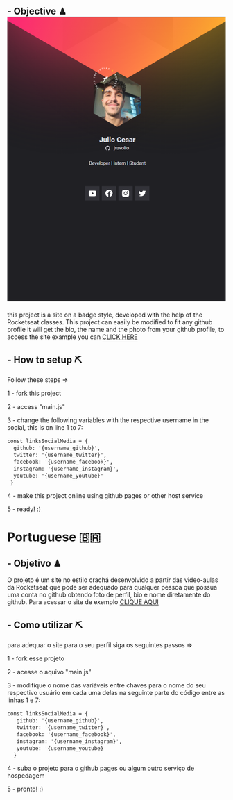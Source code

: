 ## - Objective ♟ <img src="./images/homescreen.png">
 this project is a site on a badge style, developed with the help of the Rocketseat classes. This project can easily be modified to fit any github profile it will get the bio, the name and the photo from your github profile, to access the site example you can [CLICK HERE](https://jravolio.github.io/nlw-origin/)
 
## - How to setup ⛏
 Follow these steps =>
 
 1 - fork this project
 
 2 - access "main.js"
 
 3 - change the following variables with the respective username in the social, this is on line 1 to 7:
  
  ```
const linksSocialMedia = {
    github: '{username_github}',
    twitter: '{username_twitter}',
    facebook: '{username_facebook}',
    instagram: '{username_instagram}',
    youtube: '{username_youtube}'
   }
```
4 - make this project online using github pages or other host service

 5 - ready! :)

# Portuguese :brazil:
##  - Objetivo ♟
 O projeto é um site no estilo crachá desenvolvido a partir das video-aulas da Rocketseat que pode ser adequado para qualquer pessoa que possua uma conta no github obtendo foto de perfil, bio e nome diretamente do github. Para acessar o site de exemplo [CLIQUE AQUI](https://jravolio.github.io/nlw-origin/)
 
 ##  - Como utilizar ⛏
 para adequar o site para o seu perfil siga os seguintes passos =>
 
 1 - fork esse projeto
 
 2 - acesse o aquivo "main.js"
 
 3 - modifique o nome das variáveis entre chaves para o nome do seu respectivo usuário em cada uma delas na seguinte parte do código entre as linhas 1 e 7:
 
 ```
const linksSocialMedia = {
    github: '{username_github}',
    twitter: '{username_twitter}',
    facebook: '{username_facebook}',
    instagram: '{username_instagram}',
    youtube: '{username_youtube}'
   }
```
4 - suba o projeto para o github pages ou algum outro serviço de hospedagem

5 - pronto! :)
